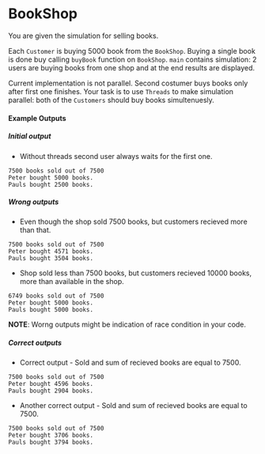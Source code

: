# BookShop
<p>You are given the simulation for selling books.</p>
<p>Each <code>Customer</code> is buying 5000 book from the <code>BookShop</code>. Buying a single
book is done buy calling <code>buyBook</code> function on <code>BookShop</code>. <code>main</code> contains
simulation: 2 users are buying books from one shop and at the end results
are displayed.</p>
<p>Current implementation is not parallel. Second costumer buys books only 
after first one finishes. Your task is to use <code>Threads</code> to make simulation
parallel: both of the <code>Customers</code> should buy books simultenuesly.</p>
<h4 id="exampleoutputs">Example Outputs</h4>
<h5 id="initialoutput">Initial output</h5>
<ul>
<li>Without threads second user always waits for the first one.</li>
</ul>
<pre><code class="hljs"><span class="hljs-number">7500</span> <span class="hljs-keyword">books </span>sold out of <span class="hljs-number">7500</span>
Peter <span class="hljs-keyword">bought </span><span class="hljs-number">5000</span> <span class="hljs-keyword">books.
</span>Pauls <span class="hljs-keyword">bought </span><span class="hljs-number">2500</span> <span class="hljs-keyword">books.
</span></code></pre>
<h5 id="wrongoutputs">Wrong outputs</h5>
<ul>
<li>Even though the shop sold 7500 books, but customers recieved more than that.</li>
</ul>
<pre><code class="hljs"><span class="hljs-number">7500</span> <span class="hljs-keyword">books </span>sold out of <span class="hljs-number">7500</span>
Peter <span class="hljs-keyword">bought </span><span class="hljs-number">4571</span> <span class="hljs-keyword">books.
</span>Pauls <span class="hljs-keyword">bought </span><span class="hljs-number">3504</span> <span class="hljs-keyword">books.
</span></code></pre>
<ul>
<li>Shop sold less than 7500 books, but customers recieved 10000 books, more than available in the shop.</li>
</ul>
<pre><code class="hljs"><span class="hljs-number">6749</span> <span class="hljs-keyword">books </span>sold out of <span class="hljs-number">7500</span>
Peter <span class="hljs-keyword">bought </span><span class="hljs-number">5000</span> <span class="hljs-keyword">books.
</span>Pauls <span class="hljs-keyword">bought </span><span class="hljs-number">5000</span> <span class="hljs-keyword">books.
</span></code></pre>
<p><strong>NOTE</strong>: Worng outputs might be indication of race condition in your code.</p>
<h5 id="correctoutputs">Correct outputs</h5>
<ul>
<li>Correct output - Sold and sum of recieved books are equal to 7500.</li>
</ul>
<pre><code class="hljs"><span class="hljs-number">7500</span> <span class="hljs-keyword">books </span>sold out of <span class="hljs-number">7500</span>
Peter <span class="hljs-keyword">bought </span><span class="hljs-number">4596</span> <span class="hljs-keyword">books.
</span>Pauls <span class="hljs-keyword">bought </span><span class="hljs-number">2904</span> <span class="hljs-keyword">books.
</span></code></pre>
<ul>
<li>Another correct output - Sold and sum of recieved books are equal to 7500.</li>
</ul>
<pre><code class="hljs"><span class="hljs-number">7500</span> <span class="hljs-keyword">books </span>sold out of <span class="hljs-number">7500</span>
Peter <span class="hljs-keyword">bought </span><span class="hljs-number">3706</span> <span class="hljs-keyword">books.
</span>Pauls <span class="hljs-keyword">bought </span><span class="hljs-number">3794</span> <span class="hljs-keyword">books.
</span></code></pre></div>
</div><!---->
<!---->
</jhi-programming-exercise-instructions><!---->

